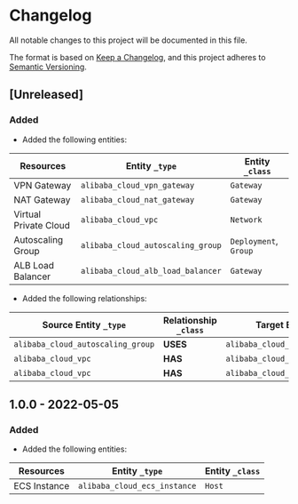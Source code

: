 # Changelog

All notable changes to this project will be documented in this file.

The format is based on [Keep a Changelog](https://keepachangelog.com/en/1.0.0/),
and this project adheres to
[Semantic Versioning](https://semver.org/spec/v2.0.0.html).

## [Unreleased]

### Added

- Added the following entities:

| Resources             | Entity `_type`                    | Entity `_class`       |
| --------------------- | --------------------------------- | --------------------- |
| VPN Gateway           | `alibaba_cloud_vpn_gateway`       | `Gateway`             |
| NAT Gateway           | `alibaba_cloud_nat_gateway`       | `Gateway`             |
| Virtual Private Cloud | `alibaba_cloud_vpc`               | `Network`             |
| Autoscaling Group     | `alibaba_cloud_autoscaling_group` | `Deployment`, `Group` |
| ALB Load Balancer     | `alibaba_cloud_alb_load_balancer` | `Gateway`             |

- Added the following relationships:

| Source Entity `_type`             | Relationship `_class` | Target Entity `_type`             |
| --------------------------------- | --------------------- | --------------------------------- |
| `alibaba_cloud_autoscaling_group` | **USES**              | `alibaba_cloud_vpc`               |
| `alibaba_cloud_vpc`               | **HAS**               | `alibaba_cloud_ecs_instance`      |
| `alibaba_cloud_vpc`               | **HAS**               | `alibaba_cloud_alb_load_balancer` |

## 1.0.0 - 2022-05-05

### Added

- Added the following entities:

| Resources    | Entity `_type`               | Entity `_class` |
| ------------ | ---------------------------- | --------------- |
| ECS Instance | `alibaba_cloud_ecs_instance` | `Host`          |
